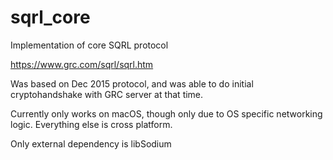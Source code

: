 # sqrl_core
Implementation of core SQRL protocol

https://www.grc.com/sqrl/sqrl.htm

Was based on Dec 2015 protocol, and was able to do initial cryptohandshake with GRC server at that time.

Currently only works on macOS, though only due to OS specific networking logic. Everything else is cross platform.

Only external dependency is libSodium
